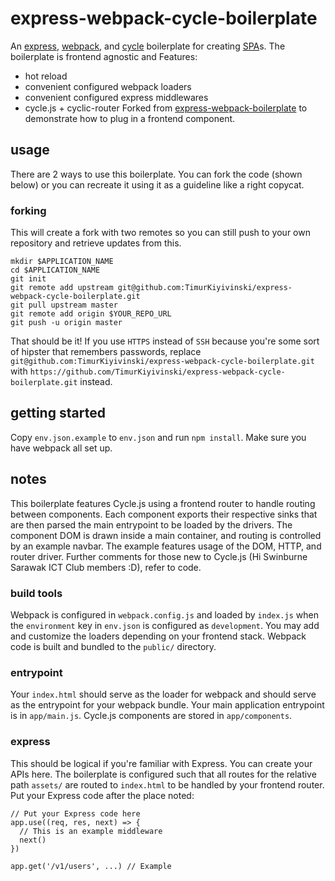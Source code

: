 # express-webpack-cycle-boilerplate
An [express](http://expressjs.com/), [webpack](https://webpack.github.io/), and [cycle](https://cycle.js.org/) boilerplate for creating [SPA](https://en.wikipedia.org/wiki/Single-page_application)s.
The boilerplate is frontend agnostic and 
Features:
- hot reload
- convenient configured webpack loaders
- convenient configured express middlewares
- cycle.js + cyclic-router
Forked from [express-webpack-boilerplate](https://github.com/TimurKiyivinski/express-webpack-boilerplate) to demonstrate how to plug in a frontend component.

## usage
There are 2 ways to use this boilerplate. You can fork the code (shown below) or you can recreate it using it as a guideline like a right copycat.

### forking
This will create a fork with two remotes so you can still push to your own repository and retrieve updates from this.
```
mkdir $APPLICATION_NAME
cd $APPLICATION_NAME
git init
git remote add upstream git@github.com:TimurKiyivinski/express-webpack-cycle-boilerplate.git
git pull upstream master
git remote add origin $YOUR_REPO_URL
git push -u origin master
```
That should be it! If you use `HTTPS` instead of `SSH` because you're some sort of hipster that remembers passwords, replace `git@github.com:TimurKiyivinski/express-webpack-cycle-boilerplate.git` with `https://github.com/TimurKiyivinski/express-webpack-cycle-boilerplate.git` instead.

## getting started
Copy `env.json.example` to `env.json` and run `npm install`. Make sure you have webpack all set up.

## notes
This boilerplate features Cycle.js using a frontend router to handle routing between components.
Each component exports their respective sinks that are then parsed the main entrypoint to be loaded by the drivers.
The component DOM is drawn inside a main container, and routing is controlled by an example navbar.
The example features usage of the DOM, HTTP, and router driver.
Further comments for those new to Cycle.js (Hi Swinburne Sarawak ICT Club members :D), refer to code.

### build tools
Webpack is configured in `webpack.config.js` and loaded by `index.js` when the `environment` key in `env.json` is configured as `development`. You may add and customize the loaders depending on your frontend stack. Webpack code is built and bundled to the `public/` directory.

### entrypoint
Your `index.html` should serve as the loader for webpack and should serve as the entrypoint for your webpack bundle.
Your main application entrypoint is in `app/main.js`. Cycle.js components are stored in `app/components`.

### express
This should be logical if you're familiar with Express. You can create your APIs here.
The boilerplate is configured such that all routes for the relative path `assets/` are routed to `index.html` to be handled by your frontend router. Put your Express code after the place noted:
```
// Put your Express code here
app.use((req, res, next) => {
  // This is an example middleware
  next()
})

app.get('/v1/users', ...) // Example
```
